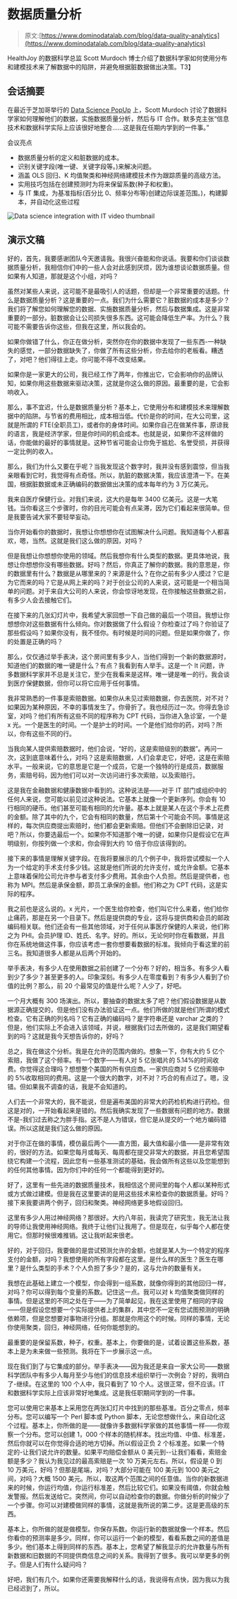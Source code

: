 # 数据质量分析

> 原文:[https://www.dominodatalab.com/blog/data-quality-analytics](https://www.dominodatalab.com/blog/data-quality-analytics)

HealthJoy 的数据科学总监 Scott Murdoch 博士介绍了数据科学家如何使用分布和建模技术来了解数据中的陷阱，并避免根据脏数据做出决策。T3】

## 会话摘要

在最近于芝加哥举行的 [Data Science PopUp](https://popup.dominodatalab.com/?utm_source=blog&utm_medium=post&utm_campaign=data-quality-analytics) 上，Scott Murdoch 讨论了数据科学家如何理解他们的数据，实施数据质量分析，然后与 IT 合作。默多克主张“信息技术和数据科学实际上应该很好地整合……这是我在任期内学到的一件事。”

会议亮点

*   数据质量分析的定义和脏数据的成本。
*   识别关键字段(唯一键、关键字段等。)来解决问题。
*   涵盖 OLS 回归、K 均值聚类和神经网络建模技术作为跟踪质量的高级方法。
*   实用技巧包括在创建预测时为将来保留系数(种子和权重)。
*   与 IT 集成，为基准指标(百分比 0、频率分布等)创建边际误差范围。)，构建脚本，并自动化这些过程

![Data science integration with IT video thumbnail](../Images/b6662abfa6b164a96cb3b7f5a556c795.png)

## 演示文稿

好的，首先，我要感谢团队今天邀请我。我很兴奋能和你说话。我要和你们谈谈数据质量分析，我相信你们中的一些人会对此感到厌烦，因为谁想谈论数据质量。但如果有人知道，那就是这个小组，对吗？

虽然对某些人来说，这可能不是最吸引人的话题，但却是一个非常重要的话题。什么是数据质量分析？这是重要的一点。我们为什么需要它？脏数据的成本是多少？我们将了解您如何理解您的数据、实施数据质量分析，然后与数据集成。这是非常重要的一部分。脏数据会让公司损失很多东西。这可能会降低生产率。为什么？我可能不需要告诉你这些，但我在这里，所以我会的。

如果你做错了什么，你正在做分析，突然你在你的数据中发现了一些东西-一种缺失的感觉，一部分数据缺失了，你做了所有这些分析，你去给你的老板看。糟透了，对吧？他们得往上走。你可能不得不改变结果。

如果你是一家更大的公司，我已经工作了两年，你推出它，它会影响你的品牌认知，如果你用这些数据来驱动决策，这就是你这么做的原因。最重要的是，它会影响收入。

那么，事不宜迟，什么是数据质量分析？基本上，它使用分布和建模技术来理解数据中的陷阱。与节省的费用相比，成本相当低。代价是你的时间，在大公司里，这就是所谓的 FTE(全职员工)，或者你的身体时间。如果你自己在做某件事，原谅我的语言，我是经济学家，但是你时间的机会成本。也就是说，如果你不这样做的话，你能做的最好的事情就是。这种节省可能会让你免于尴尬、名誉受损，并获得一定比例的收入。

那么，我们为什么又要在乎呢？当我发现这个数字时，我并没有感到震惊，但当我亲眼看到它时，我觉得有点奇怪。所以，肮脏的数据决策，我应该澄清一下。在美国，根据脏数据或未正确编码的数据做出决策的成本每年约为 3 万亿美元。

我来自医疗保健行业。对我们来说，这大约是每年 3400 亿美元。这是一大笔钱。当你看这三个步骤时，你的目光可能会有点呆滞，因为它们看起来很简单。但是我要告诫大家不要轻举妄动。

当你开始看你的数据时，我想让你想想你在试图解决什么问题。我知道每个人都喜欢，嗯，当然。这就是我们这么做的原因，对吗？

但是我想让你想想你使用的领域。然后我想你有什么类型的数据。更具体地说，我想让你想想你没有哪些数据。好吗？然后，你真正了解你的数据。我的意思是，你的数据里有什么？数据是从哪里来的？来源是什么？在你之前有多少人摸过？它是为它而来的吗？它是从网上来的吗？对于创业公司的人来说，这可能是一个相当简单的问题。对于来自大公司的人来说，你会惊讶地发现，在你接触这些数据之前，有多少人会去接触它们。

在接下来的几张幻灯片中，我希望大家回想一下自己做的最后一个项目。我想让你想想你对这些数据有什么倾向。你对数据做了什么假设？你检查过了吗？你验证了那些假设吗？如果你没有，我不怪你。有时候是时间的问题。但是如果你做了，你的处置是正确的吗？

那么，仅仅通过举手表决，这个房间里有多少人，当他们得到一个新的数据源时，知道他们的数据的唯一键是什么？有点？我看到有人举手。这是一个 It 问题，许多数据科学家并不总是关注它，至少在我看来是这样。唯一键是唯一的行。我会谈到医疗保健数据，但你可以将它应用于任何事情。

我非常熟悉的一件事是索赔数据。如果你从未见过索赔数据，你去医院，对不对？如果因为某种原因，不幸的事情发生了。你骨折了。我也经历过一次。你得去急诊室，对吗？他们有所有这些不同的程序称为 CPT 代码，当你进入急诊室，一个是 x 光。一个是医生的时间。一个是护士的时间。一个是他们给你的药，对吗？所以，你有这些不同的行。

当我向某人提供索赔数据时，他们会说，“好的，这是索赔级别的数据”。再问一次，这到底意味着什么，对吗？这是索赔数据，人们会拿走它，好吧，这是在索赔水平。一般来说，它的意思是它是一个成员，它是一个独特的行是成员，数据服务，索赔号码，因为他们可以对一次访问进行多次索赔，以及索赔行。

这是我在金融数据和健康数据中看到的。这种说法是——对于 IT 部门或组织中的任何人来说，您可能以前见过这种说法。它基本上就像一个更新序列。你会有 10 行相同的硬币。他们甚至可能有相同的允许量。基本上就是某人在这个手术上花费的金额。除了其中的九个，它会有相同的数量，然后第十个可能会不同。事情是这样的，每次供应商提出索赔时，他们都会更新索赔。但他们不会删除旧记录，对吧？所以，你要选最后一个。如果你不知道那个唯一的键，如果你只是假设它在声明级别，你按列做一个求和，你会得到大约 10 倍于你应该得到的。

接下来的事情是理解关键字段。在我将要展示的几个例子中，我将尝试模拟一个人为一个给定的手术支付多少钱。这就是他们所说的允许支付，或允许金额。它基本上意味着保险公司允许参与者支付多少费用。其余由个人负担。然后是提供者，也称为 MPI。然后是承保金额，即员工承保的金额。他们称之为 CPT 代码，这是实际的程序。

我之前也是这么说的。x 光片，一个医生给你检查，他们叫它什么来着，他们给你止痛药，那是在另一个目录下。然后是提供商的专业，这将与提供商和会员的邮政编码相关联。他们还会有一些其他领域，对于任何从事医疗保健的人来说，他们称之为 PHI。会员护理 ID、姓氏、名字。好的。所以，无论何时你在看数据，并且你在系统地做这件事，你应该考虑一套你想要看数据的标准。我倾向于看这里的前三名。我知道很多人都是从后两个开始的。

举手表决，有多少人在使用数据之前创建了一个分布？好的，相当多。有多少人看到少了多少？甚至更多的人。印象深刻。有多少人在零度看到？有多少人看到了价值的比例？那么，前 20 个最常见的值是什么呢？人少了，好吧。

一个月大概有 300 场演出。所以，要抽查的数据太多了吧？他们假设数据是从数据源正确提交的，但是他们没有办法验证这一点。他们所做的就是他们所谓的模式检查。它有正确的列名吗？它有正确的编码吗？是字符串还是 varchar 之类的？但是，他们实际上不会进入该领域，并说，根据我们过去所做的，这是我们期望看到的吗？这就是我今天想告诉你的，好吗？

总之，我在做这个分析。我是在允许的范围内做的。想象一下，你有大约 5 亿个索赔，我做了这个频率。有一个数字——有人对 5 亿张唱片的 5.14%的时间收费。你觉得这合理吗？想想整个美国的所有供应商。一家供应商对 5 亿份索赔中的 5%收取相同的费用。这是一个很大的数字，对不对？巧合的有点过了。嗯，没错。但如果我不调查的话，我是不会知道的。

人们去一个非常大的，我不能说，但是遍布美国的非常大的药检机构进行药检。但这是对的，一开始看起来是错的。然后我确实发现了一些数据有问题的地方。数据不是-我们过去称之为胖手指。这不是人为错误，但它是从提交的一个地方编码错误。所以这就是我们这么做的原因。

对于你正在做的事情，模仿最后两个——直方图，最大值和最小值——是非常有效的，很好的方法。如果您每月或每天、每周都在提交非常大的数据，并且您希望围绕它构建一个流程，因此您有一些基准测试的基础，我会做所有这些以及您能想到的任何其他事情。因为你们中的任何一个都能得到更好的。

好了，这里有一些先进的数据质量技术，我相信这个房间里的每个人都以某种形式或方式做过建模。但是我在这里要讲的是用这些技术来检查你的数据质量。好吗？接下来我要讲两个例子，回归和聚类。神经网络更多地假设回归。

这里有多少人用过神经网络？那很好。大约八年前，我读完了研究生，我无法让我的导师让我使用神经网络。我终于让他们让我用了。但是现在，似乎每个人都在使用它。但那时候很难推销。这让我听起来很老。

好的，对于回归，我要做的是尝试预测允许的金额，也就是某人为一个特定的程序支付的金额，对吗？我想使用的所有字段都在这里。是什么样的医生？医生在哪里？是什么类型的手术？个人负担了多少？是的，这与允许的数量有关。

我想在此基础上建立一个模型，你会得到一组系数，就像你得到的其他回归一样，对吗？你可以得到每个变量的系数。记住这一点。我可以对 k 均值聚类做同样的事情。但是这里的不同之处在于——为了简单起见，我在这里使用了相同的字段——但是假设您想要一个实际提供者上的集群，其中您不一定有您试图预测的明确依赖项，但是您想要对事物进行分组。那就是你用这个的时候。同样的事情，无论你使用聚类，回归，神经网络，任何你能想到的。

最重要的是保留系数，种子，权重。基本上，你要做的是，试着设置这些系数，基本上是为未来做一些预测。我将在下一步展示这一点。

现在我们到了与它集成的部分。举手表决——因为我还是来自一家大公司——数据科学团队中有多少人每月至少与他们的信息技术组织举行一次例会？好的，我明白了-继续。在这里的 100 个人中，我只看到了 10 个人。这很正常，但不应该。IT 和数据科学实际上应该非常好地集成。这是我任职期间学到的一件事。

您可以使用它来基本上采用您在两张幻灯片中找到的那些基准。百分之零点，频率分布。您可以编写一个 Perl 脚本或 Python 脚本，无论您想做什么，来自动化这个过程。基本上，你所做的是——就像许多数据科学家做的其他事情一样——你观察一个分布。您可以创建 1，000 个样本的随机样本。找出均值、中值、标准差，然后你就可以在你觉得合适的地方切掉。所以假设正负 2 个标准差。如果一个特定的-让我们说允许的数量。如果平均赔偿金额从 0 美元到--让我们看看，索赔金额是多少？我认为我见过的最高索赔是一次 10 万美元左右。所以，假设是 0 到 10 万美元，好吗？但那是尾端，对吗？大部分可能在 100 美元到 1000 美元之间，对吗？大概 1500 美元。所以，取这两个范围之间的任意值。当你的新数据进来的时候，你运行均值，你运行标准差，然后比较它们。如果没有阈值，你就会触发警报。然后发送给它。突然间，你可以自动检查你的数据。你做分析的时候少了一个步骤。你可以对建模做同样的事情，这就是我所说的第二步。这是更高级的东西。

基本上，你所做的就是做模型。你保存系数。你运行新的数据就像一个样本。然后你看你的预测率是多少。同样，你可以运行一个新的模型，看看系数之间的差值是多少。他们基本上得到同样的东西。基本上，您希望了解我显示的允许数量与所有新数据和旧数据的不同提供商信息之间的关系。我得到了很多。我可以举更多的例子。但是人们有什么疑问吗？

好吧，我们有几个。如果你还需要我解释什么的话，我说得有点快，因为我以为我已经迟到了，所以。